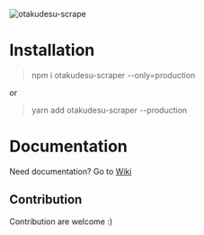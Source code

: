 ![otakudesu-scrape](https://socialify.git.ci/hansputera/otakudesu-scrape/image?description=1&forks=1&issues=1&language=1&owner=1&pattern=Circuit%20Board&pulls=1&stargazers=1&theme=Dark)

# Installation

> npm i otakudesu-scraper --only=production

or

> yarn add otakudesu-scraper --production

# Documentation
Need documentation? Go to [Wiki](https://github.com/hansputera/otakudesu-scrape/wiki)

## Contribution
Contribution are welcome :)